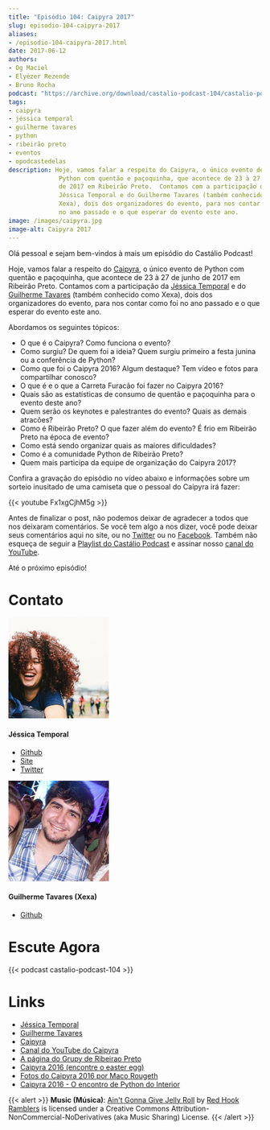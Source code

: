 ```yaml
---
title: "Episódio 104: Caipyra 2017"
slug: episodio-104-caipyra-2017
aliases:
- /episodio-104-caipyra-2017.html
date: 2017-06-12
authors:
- Og Maciel
- Elyézer Rezende
- Bruno Rocha
podcast: "https://archive.org/download/castalio-podcast-104/castalio-podcast-104.mp3"
tags:
- caipyra
- jéssica temporal
- guilherme tavares
- python
- ribeirão preto
- eventos
- opodcastedelas
description: Hoje, vamos falar a respeito do Caipyra, o único evento de
              Python com quentão e paçoquinha, que acontece de 23 à 27 de junho
              de 2017 em Ribeirão Preto.  Contamos com a participação da
              Jéssica Temporal e do Guilherme Tavares (também conhecido como
              Xexa), dois dos organizadores do evento, para nos contar como foi
              no ano passado e o que esperar do evento este ano.
image: /images/caipyra.jpg
image-alt: Caipyra 2017
---
```


Olá pessoal e sejam bem-vindos à mais um episódio do Castálio Podcast!

Hoje, vamos falar a respeito do [Caipyra](http://caipyra.python.org.br/), o
único evento de Python com quentão e paçoquinha, que acontece de 23 à 27 de
junho de 2017 em Ribeirão Preto. Contamos com a participação da [Jéssica
Temporal](http://jtemporal.com/) e do [Guilherme
Tavares](https://github.com/guilhermetavares) (também conhecido como Xexa),
dois dos organizadores do evento, para nos contar como foi no ano passado e o
que esperar do evento este ano.

Abordamos os seguintes tópicos:

- O que é o Caipyra? Como funciona o evento?
- Como surgiu? De quem foi a ideia? Quem surgiu primeiro a festa
    junina ou a conferência de Python?
- Como que foi o Caipyra 2016? Algum destaque? Tem vídeo e fotos para
    compartilhar conosco?
- O que é e o que a Carreta Furacão foi fazer no Caipyra 2016?
- Quais são as estatísticas de consumo de quentão e paçoquinha para o
    evento deste ano?
- Quem serão os keynotes e palestrantes do evento? Quais as demais
    atracões?
- Como é Ribeirão Preto? O que fazer além do evento? É frio em
    Ribeirão Preto na época de evento?
- Como está sendo organizar quais as maiores dificuldades?
- Como é a comunidade Python de Ribeirão Preto?
- Quem mais participa da equipe de organização do Caipyra 2017?

Confira a gravação do episódio no vídeo abaixo e informações sobre um sorteio
inusitado de uma camiseta que o pessoal do Caipyra irá fazer:

{{< youtube Fx1xgCjhM5g >}}

Antes de finalizar o post, não podemos deixar de agradecer a todos que nos
deixaram comentários. Se você tem algo a nos dizer, você pode deixar seus
comentários aqui no site, ou no [Twitter](https://twitter.com/castaliopod) ou
no [Facebook](https://www.facebook.com/castaliopod). Também não esqueça de
seguir a [Playlist do Castálio
Podcast](https://open.spotify.com/user/elyezermr/playlist/0PDXXZRXbJNTPVSnopiMXg)
e assinar nosso [canal do YouTube](http://www.youtube.com/c/CastalioPodcast).

Até o próximo episódio!

# Contato

<div class="row">
    <div class="col-md-6">
        <p>
        <div class="media">
        <div class="media-left">
            <img class="media-object rounded-circle img-thumbnail" src="/images/jessica-temporal.jpg" alt="Jéssica Temporal" width="200px">
        </div>
        <div class="media-body">
            <h4 class="media-heading">Jéssica Temporal</h4>
            <ul class="list-unstyled">
                <li><i class="bi bi-github"></i> <a href="https://github.com/jtemporal">Github</a></li>
                <li><i class="bi bi-link"></i> <a href="http://jtemporal.com/">Site</a></li>
                <li><i class="bi bi-twitter"></i> <a href="https://twitter.com/jesstemporal">Twitter</a></li>
            </ul>
        </div>
        </div>
        </p>
    </div>
    <div class="col-md-6">
        <p>
        <div class="media">
        <div class="media-left">
            <img class="media-object rounded-circle img-thumbnail" src="/images/guilherme-tavares.jpg" alt="Guilherme Tavares (Xexa)" width="200px">
        </div>
        <div class="media-body">
            <h4 class="media-heading">Guilherme Tavares (Xexa)</h4>
            <ul class="list-unstyled">
                <li><i class="bi bi-github"></i> <a href="https://github.com/guilhermetavares">Github</a></li>
            </ul>
        </div>
        </div>
        </p>
    </div>
</div>

# Escute Agora

{{< podcast castalio-podcast-104 >}}

# Links

- [Jéssica Temporal](http://jtemporal.com/)
- [Guilherme Tavares](https://github.com/guilhermetavares)
- [Caipyra](http://caipyra.python.org.br/)
- [Canal do YouTube do Caipyra](https://www.youtube.com/channel/UCxmUo2KbpP77n-rLgUTvM6g)
- [A página do Grupy de Ribeirao Preto](http://facebook.com/grupyrp/)
- [Caipyra 2016 (encontre o easter egg)](http://2016.caipyra.python.org.br/)
- [Fotos do Caipyra 2016 por Maco Rougeth](https://www.flickr.com/photos/marcorougeth/sets/72157670030415041)
- [Caipyra 2016 - O encontro de Python do Interior](https://www.youtube.com/watch?v=YOT9i_4lLHs)

{{< alert >}}
**Music (Música)**: [Ain\'t Gonna Give Jelly
Roll](http://freemusicarchive.org/music/Red_Hook_Ramblers/Live__WFMU_on_Antique_Phonograph_Music_Program_with_MAC_Feb_8_2011/Red_Hook_Ramblers_-_12_-_Aint_Gonna_Give_Jelly_Roll)
by [Red Hook Ramblers](http://www.redhookramblers.com/) is licensed under a
Creative Commons Attribution-NonCommercial-NoDerivatives (aka Music Sharing)
License.
{{< /alert >}}
